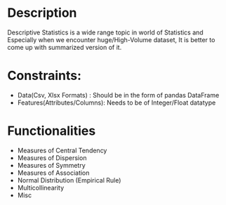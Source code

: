 # Description
Descriptive Statistics is a wide range topic in world of Statistics and Especially when we encounter huge/High-Volume dataset, It is better to come up with summarized version of it.

# Constraints:
- Data(Csv, Xlsx Formats)     : Should be in the form of pandas DataFrame
- Features(Attributes/Columns): Needs to be of Integer/Float datatype

# Functionalities
  - Measures of Central Tendency
  - Measures of Dispersion
  - Measures of Symmetry
  - Measures of Association
  - Normal Distribution (Empirical Rule)
  - Multicollinearity
  - Misc
